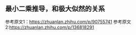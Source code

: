 ## 最小二乘推导，和极大似然的关系

 参考原文1：https://zhuanlan.zhihu.com/p/90755741
 参考原文2:https://zhuanlan.zhihu.com/p/136818291
